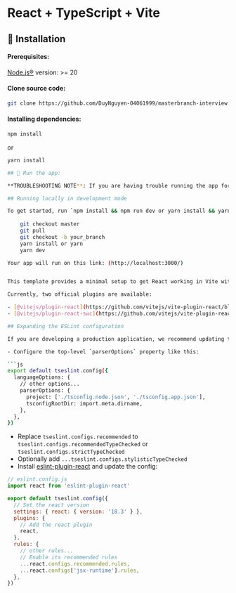 # React + TypeScript + Vite

## 🚀 Installation
#### Prerequisites: 
[Node.js®](https://nodejs.org/) version: >= 20

#### Clone source code:

```sh
git clone https://github.com/DuyNguyen-04061999/masterbranch-interview.git
```

#### Installing dependencies:

```sh
npm install
```

or

```sh
yarn install

## 🚀 Run the app:

**TROUBLESHOOTING NOTE**: If you are having trouble running the app for the first time, please delete the `node_module` and run `Installing dependencies`.

## Running locally in development mode

To get started, run `npm install && npm run dev or yarn install && yarn dev`:
    
    git checkout master
    git pull
    git checkout -b your_branch
    yarn install or yarn
    yarn dev

Your app will run on this link: (http://localhost:3000/)


This template provides a minimal setup to get React working in Vite with HMR and some ESLint rules.

Currently, two official plugins are available:

- [@vitejs/plugin-react](https://github.com/vitejs/vite-plugin-react/blob/main/packages/plugin-react/README.md) uses [Babel](https://babeljs.io/) for Fast Refresh
- [@vitejs/plugin-react-swc](https://github.com/vitejs/vite-plugin-react-swc) uses [SWC](https://swc.rs/) for Fast Refresh

## Expanding the ESLint configuration

If you are developing a production application, we recommend updating the configuration to enable type aware lint rules:

- Configure the top-level `parserOptions` property like this:

```js
export default tseslint.config({
  languageOptions: {
    // other options...
    parserOptions: {
      project: ['./tsconfig.node.json', './tsconfig.app.json'],
      tsconfigRootDir: import.meta.dirname,
    },
  },
})
```

- Replace `tseslint.configs.recommended` to `tseslint.configs.recommendedTypeChecked` or `tseslint.configs.strictTypeChecked`
- Optionally add `...tseslint.configs.stylisticTypeChecked`
- Install [eslint-plugin-react](https://github.com/jsx-eslint/eslint-plugin-react) and update the config:

```js
// eslint.config.js
import react from 'eslint-plugin-react'

export default tseslint.config({
  // Set the react version
  settings: { react: { version: '18.3' } },
  plugins: {
    // Add the react plugin
    react,
  },
  rules: {
    // other rules...
    // Enable its recommended rules
    ...react.configs.recommended.rules,
    ...react.configs['jsx-runtime'].rules,
  },
})
```
